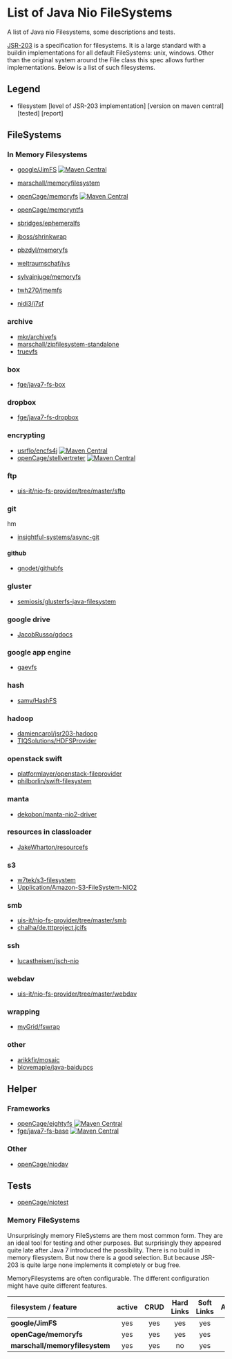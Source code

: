 # List of Java Nio FileSystems

A list of Java nio Filesystems, some descriptions and tests.

[JSR-203](https://www.jcp.org/en/jsr/detail?id=203) is a specification for filesystems. It is a large standard with a buildin implementations for all default 
FileSystems: unix, windows. Other than the original system around the File class this spec allows further implementations.
Below is a list of such filesystems.

## Legend
  
* filesystem
  [level of JSR-203 implementation] [version on maven central] [tested] [report]   
  

## FileSystems 
### In Memory Filesystems

* [google/JimFS](https://github.com/google/jimfs)
  [![Maven Central](https://maven-badges.herokuapp.com/maven-central/com.google.jimfs/jimfs/badge.svg)](https://maven-badges.herokuapp.com/maven-central/com.google.jimfs/jimfs)  
* [marschall/memoryfilesystem](https://github.com/marschall/memoryfilesystem)
* [openCage/memoryfs](https://github.com/openCage/memoryfs) [![Maven Central](https://maven-badges.herokuapp.com/maven-central/de.pfabulist.lindwurm/memoryfs/badge.svg)](https://maven-badges.herokuapp.com/maven-central/de.pfabulist.lindwurm/memoryfs)
* [openCage/memoryntfs](https://github.com/openCage/memoryntfs)
* [sbridges/ephemeralfs](https://github.com/sbridges/ephemeralfs)
* [jboss/shrinkwrap](https://github.com/shrinkwrap)

* [pbzdyl/memoryfs](https://github.com/pbzdyl/memoryfs)
* [weltraumschaf/jvs](https://github.com/weltraumschaf/jvs)
* [sylvainjuge/memoryfs](https://github.com/sylvainjuge/memoryfs)  
* [twh270/jmemfs](https://github.com/twh270/jmemfs)
* [nidi3/j7sf](https://github.com/nidi3/j7sf)

### archive

* [mkr/archivefs](https://github.com/mkr/archivefs)
* [marschall/zipfilesystem-standalone](https://github.com/marschall/zipfilesystem-standalone)
* [truevfs](https://truevfs.java.net/)

### box

* [fge/java7-fs-box](https://github.com/fge/java7-fs-box)

### dropbox

* [fge/java7-fs-dropbox](https://github.com/fge/java7-fs-dropbox)

### encrypting

* [usrflo/encfs4j](https://github.com/usrflo/encfs4j) [![Maven Central](https://maven-badges.herokuapp.com/maven-central/de.agitos/encfs4j/badge.svg)](https://maven-badges.herokuapp.com/maven-central/de.agitos/encfs4j)
* [openCage/stellvertreter](https://github.com/openCage/stellvertreter) [![Maven Central](https://maven-badges.herokuapp.com/maven-central/de.pfabulist.lindwurm/stellvertreter/badge.svg)](https://maven-badges.herokuapp.com/maven-central/de.pfabulist.lindwurm/stellvertreter)

### ftp

* [uis-it/nio-fs-provider/tree/master/sftp](https://github.com/uis-it/nio-fs-provider/tree/master/sftp)

### git

hm
* [insightful-systems/async-git](https://github.com/insightful-systems/async-git)

#### github

* [gnodet/githubfs](https://github.com/gnodet/githubfs)

### gluster

* [semiosis/glusterfs-java-filesystem](https://github.com/semiosis/glusterfs-java-filesystem)

### google drive

* [JacobRusso/gdocs](https://github.com/JacobRusso/jrtestapp02/tree/master/gdocs)

### google app engine

* [gaevfs](https://code.google.com/p/gaevfs/)

### hash

* [samv/HashFS](https://github.com/samvv/HashFS)

### hadoop

* [damiencarol/jsr203-hadoop](https://github.com/damiencarol/jsr203-hadoop)
* [TIQSolutions/HDFSProvider](https://github.com/TIQSolutions/HDFSProvider)

### openstack swift

* [platformlayer/openstack-fileprovider](https://github.com/platformlayer/openstack-fileprovider)
* [philborlin/swift-filesystem](https://github.com/philborlin/swift-filesystem)

### manta

* [dekobon/manta-nio2-driver](https://github.com/dekobon/manta-nio2-driver)

### resources in classloader

* [JakeWharton/resourcefs](https://github.com/JakeWharton/resourcefs)

### s3

* [w7tek/s3-filesystem](https://github.com/w7tek/s3-filesystem)
* [Upplication/Amazon-S3-FileSystem-NIO2](https://github.com/Upplication/Amazon-S3-FileSystem-NIO2)

### smb

* [uis-it/nio-fs-provider/tree/master/smb](https://github.com/uis-it/nio-fs-provider/tree/master/smb)
* [chalha/de.tttproject.jcifs](https://github.com/chalha/de.tttproject.jcifs)

### ssh

* [lucastheisen/jsch-nio](https://github.com/lucastheisen/jsch-nio)


### webdav

* [uis-it/nio-fs-provider/tree/master/webdav](https://github.com/uis-it/nio-fs-provider/tree/master/webdav)


### wrapping

* [myGrid/fswrap](https://github.com/myGrid/fswrap)

### other

* [arikkfir/mosaic](https://github.com/arikkfir/mosaic/tree/de9bd294c0c93bf21e7af38fc6c4672c04e51a12/org.mosaic.launcher/src/main/java/org/mosaic/launcher)
* [blovemaple/java-baidupcs](https://github.com/blovemaple/java-baidupcs)


## Helper

### Frameworks

* [openCage/eightyfs](https://github.com/openCage/eightfs) [![Maven Central](https://maven-badges.herokuapp.com/maven-central/de.pfabulist.lindwurm/eightyfs/badge.svg)](https://maven-badges.herokuapp.com/maven-central/de.pfabulist.lindwurm/eightyfs)
* [fge/java7-fs-base](https://github.com/fge/java7-fs-base) [![Maven Central](https://maven-badges.herokuapp.com/maven-central/com.github.fge/java7-fs-base/badge.svg)](https://maven-badges.herokuapp.com/maven-central/com.github.fge/java7-fs-base)

### Other

* [openCage/niodav](https://github.com/openCage/niodav)

## Tests

* [openCage/niotest](https://github.com/openCage/niotest)

### Memory FileSystems

Unsurprisingly memory FileSystems are them most common form. They are an ideal tool for testing and other purposes. 
But surprisingly they appeared quite late after Java 7 
introduced the possibility. There is no build in memory filesystem. But now there is a good selection.
But because JSR-203 is quite large none implements it completely or bug free.

MemoryFilesystems are often configurable. The different configuration might have quite different features.


| filesystem / feature           | active |  CRUD | Hard Links | Soft Links | Attributes | FileLock | FileChannel | PathMatcher | WatchService | unix | windows | mac |  
|:-------------------------------|:------:|:-----:| :---------:|:----------:|:----------:|:--------:|:-----------:|:-----------:|:------------:|:----:|:-------:|:---:| 
|**google/JimFS**                | yes    | yes   | yes        | yes        | yes        | yes      | yes         | yes         | yes          | yes  | yes     | ? |                                                
|**openCage/memoryfs**           | yes    | yes   | yes        | yes        | yes        | no       | no          | yes         | yes          | yes  | yes     | ? |
|**marschall/memoryfilesystem**  | yes    | yes   | no         | yes        | yes        | yes      | ues         | yes         | no           | yes  | yes     | ? |



